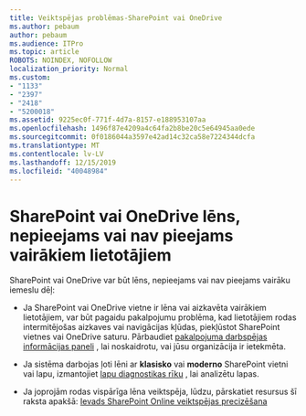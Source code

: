 ```yaml
---
title: Veiktspējas problēmas-SharePoint vai OneDrive
ms.author: pebaum
author: pebaum
ms.audience: ITPro
ms.topic: article
ROBOTS: NOINDEX, NOFOLLOW
localization_priority: Normal
ms.custom:
- "1133"
- "2397"
- "2418"
- "5200018"
ms.assetid: 9225ec0f-771f-4d7a-8157-e188953107aa
ms.openlocfilehash: 1496f87e4209a4c64fa2b8be20c5e64945aa0ede
ms.sourcegitcommit: 0f0186044a3597e42ad14c32ca58e7224344dcfa
ms.translationtype: MT
ms.contentlocale: lv-LV
ms.lasthandoff: 12/15/2019
ms.locfileid: "40048984"
---
```

# <a name="sharepoint-or-onedrive-slow-inaccessible-or-unavailable-for-multiple-users"></a>SharePoint vai OneDrive lēns, nepieejams vai nav pieejams vairākiem lietotājiem

SharePoint vai OneDrive var būt lēns, nepieejams vai nav pieejams vairāku iemeslu dēļ:
  
- Ja SharePoint vai OneDrive vietne ir lēna vai aizkavēta vairākiem lietotājiem, var būt pagaidu pakalpojumu problēma, kad lietotājiem rodas intermitējošas aizkaves vai navigācijas kļūdas, piekļūstot SharePoint vietnes vai OneDrive saturu. Pārbaudiet [pakalpojuma darbspējas informācijas paneli](https://admin.microsoft.com/AdminPortal/Home#/servicehealth) , lai noskaidrotu, vai jūsu organizācija ir ietekmēta.
  
- Ja sistēma darbojas ļoti lēni ar **klasisko** vai **moderno** SharePoint vietni vai lapu, izmantojiet [lapu diagnostikas rīku](https://aka.ms/perftool) , lai analizētu lapas.
  
- Ja joprojām rodas vispārīga lēna veiktspēja, lūdzu, pārskatiet resursus šī raksta apakšā: [Ievads SharePoint Online veiktspējas precizēšana](https://go.microsoft.com/fwlink/?linkid=2024334)
  